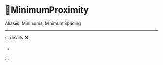 # 🔻<via>MinimumProximity</via>

Aliases: Minimums, Minimum Spacing

---

<!-- =================================================== -->
<!-- =================================================== -->
<!-- =================================================== -->
<!-- =================================================== -->
<!-- =================================================== -->
::: details 🛠

-

:::
